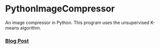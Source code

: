 # PythonImageCompressor
An image compressor in Python. This program uses the unsupervised K-means algorithm.

### [Blog Post](https://rickwierenga.com/blog/machine%20learning/image-compressor-in-Python.html)
